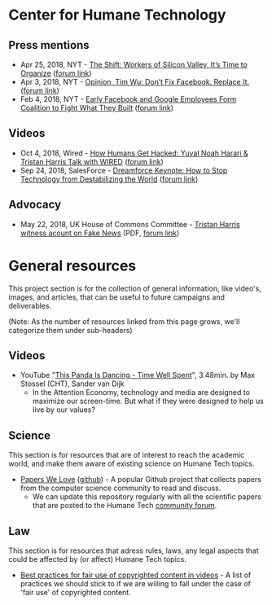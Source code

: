 
# Center for Humane Technology

## Press mentions

- Apr 25, 2018, NYT - [The Shift: Workers of Silicon Valley, It’s Time to Organize](https://www.nytimes.com/2018/04/25/technology/tech-workers-change.html) ([forum link](https://community.humanetech.com/t/article-references-to-the-center-for-humane-technology/163/2))
- Apr 3, 2018, NYT - [Opinion, Tim Wu: Don’t Fix Facebook. Replace It.](https://www.nytimes.com/2018/04/03/opinion/facebook-fix-replace.html) ([forum link](https://community.humanetech.com/t/article-references-to-the-center-for-humane-technology/163/5))
- Feb 4, 2018, NYT - [Early Facebook and Google Employees Form Coalition to Fight What They Built](https://www.nytimes.com/2018/02/04/technology/early-facebook-google-employees-fight-tech.html) ([forum link](https://community.humanetech.com/t/article-references-to-the-center-for-humane-technology/163))

## Videos

- Oct 4, 2018, Wired - [How Humans Get Hacked: Yuval Noah Harari & Tristan Harris Talk with WIRED](https://video.wired.com/watch/yuval-harari-tristan-harris-humans-get-hacked) ([forum link](https://community.humanetech.com/t/must-see-video-explaining-primary-raison-detre-of-the-cht-org-interview-with-tristan-harris/2770))
- Sep 24, 2018, SalesForce - [Dreamforce Keynote: How to Stop Technology from Destabilizing the World](https://www.salesforce.com/video/3402946/)  ([forum link](https://community.humanetech.com/t/must-see-video-explaining-primary-raison-detre-of-the-cht-org-interview-with-tristan-harris/2770/2))

## Advocacy

- May 22, 2018, UK House of Commons Committee - [Tristan Harris witness acount on Fake News](https://data.parliament.uk/writtenevidence/committeeevidence.svc/evidencedocument/digital-culture-media-and-sport-committee/fake-news/oral/83304.pdf) (PDF, [forum link](https://community.humanetech.com/t/witness-account-of-tristan-harris-on-fake-news-before-uk-house-of-commons-committee/2330))

# General resources

This project section is for the collection of general information, like video's, images, and articles, that can be useful to future campaigns and deliverables.

(Note: As the number of resources linked from this page grows, we'll categorize them under sub-headers)

## Videos

- YouTube "[This Panda Is Dancing - Time Well Spent](https://www.youtube.com/watch?v=tf9ZhU7zF8s)", 3.48min. by Max Stossel (CHT), Sander van Dijk
  - In the Attention Economy, technology and media are designed to maximize our screen-time. But what if they were designed to help us live by our values?

## Science

This section is for resources that are of interest to reach the academic world, and make them aware of existing science on Humane Tech topics.

- [Papers We Love](https://paperswelove.org/) ([github](https://github.com/papers-we-love/papers-we-love)) - A popular Github project that collects papers from the computer science community to read and discuss.
  - We can update this repository regularly with all the scientific papers that are posted to the Humane Tech [community forum](https://community.humanetech.com).

## Law

This section is for resources that adress rules, laws, any legal aspects that could be affected by (or affect) Humane Tech topics.

- [Best practices for fair use of copyrighted content in videos](http://cmsimpact.org/code/code-best-practices-fair-use-online-video/) - A list of practices we should stick to if we are willing to fall under the case of 'fair use' of copyrighted content.

